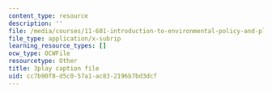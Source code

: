 ```yaml
---
content_type: resource
description: ''
file: /media/courses/11-601-introduction-to-environmental-policy-and-planning-fall-2016/cc7b90f8d5c057a1ac832196b7bd3dcf_oJ7-LI_ex0o.vtt
file_type: application/x-subrip
learning_resource_types: []
ocw_type: OCWFile
resourcetype: Other
title: 3play caption file
uid: cc7b90f8-d5c0-57a1-ac83-2196b7bd3dcf
---
```


